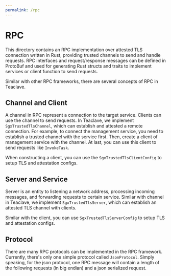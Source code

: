 ```yaml
---
permalink: /rpc
---
```


# RPC

This directory contains an RPC implementation over attested TLS connection
written in Rust, providing trusted channels to send and handle requests.
RPC interfaces and request/response messages can be defined in ProtoBuf and
used for generating Rust structs and traits to implement services or client
function to send requests.

Similar with other RPC frameworks, there are several concepts of RPC in
Teaclave.

## Channel and Client

A channel in RPC represent a connection to the target service. Clients can use
the channel to send requests. In Teaclave, we implement `SgxTrustedTlsChannel`,
which can establish and attested a remote connection. For example, to connect
the management service, you need to establish a trusted channel with the service
first. Then, create a client of management service with the channel. At last,
you can use this client to send requests like `InvokeTask`.

When constructing a client, you can use the `SgxTrustedTlsClientConfig` to setup
TLS and attestation configs.

## Server and Service

Server is an entity to listening a network address, processing incoming
messages, and forwarding requests to certain service. Similar with channel in
Teaclave, we implement `SgxTrustedTlsServer`, which can establish an attested TLS
channel with clients.

Similar with the client, you can use `SgxTrustedTlsServerConfig` to setup TLS
and attestation configs.

## Protocol

There are many RPC protocols can be implemented in the RPC framework. Currently,
there's only one simple protocol called `JsonProtocol`. Simply speaking, for
the json protocol, one RPC message will contain a length of the following
requests (in big endian) and a json serialized request.
